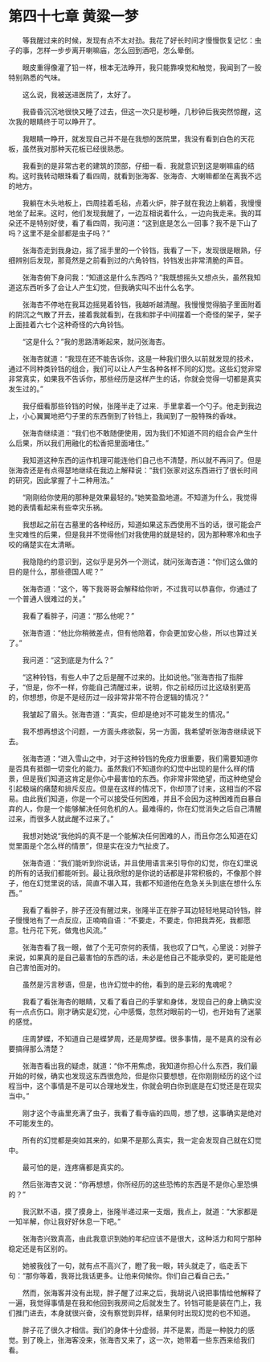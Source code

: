 # 第四十七章 黄粱一梦


　　等我醒过来的时候，发现有点不太对劲。我花了好长时间才慢慢恢复记忆：虫子的事，怎样一步步离开喇嘛庙，怎么回到酒吧，怎么晕倒。

　　眼皮重得像灌了铅一样，根本无法睁开，我只能靠嗅觉和触觉，我闻到了一股特别熟悉的气味。

　　这么说，我被送进医院了，太好了。

　　我昏昏沉沉地很快又睡了过去，但这一次只是秒睡，几秒钟后我突然惊醒，这次我的眼睛终于可以睁开了。

　　我眼睛一睁开，就发现自己并不是在我想的医院里，我没有看到白色的天花板，虽然我对那种天花板已经很熟悉。

　　我看到的是非常古老的建筑的顶部，仔细一看．我就意识到这是喇嘛庙的结构。这时我转动眼珠看了看四周，就看到张海客、张海杏、大喇嘛都坐在离我不远的地方。

　　我躺在木头地板上，四周挂着毛毡，点着火炉，胖子就在我边上躺着，我慢慢地坐了起来。这时，他们发现我醒了，一边互相说着什么，一边向我走来。我的耳朵还不是特别好使，看了看四周，我问道：“这到底是怎么一回事？我不是下山了吗？这里不是全部都是虫子吗？”

　　张海杏走到我身边，摇了摇手里的一个铃铛，我看了一下，发现很是眼熟，仔细辨别后发现，那竟然是之前看到过的六角铃铛，铃铛发出非常清脆的声音。

　　张海杏俯下身问我：“知道这是什么东西吗？”我既想摇头又想点头，虽然我知道这东西听多了会让人产生幻觉，但我确实叫不出什么名字。

　　张海杏不停地在我耳边摇晃着铃铛，我越听越清醒。我慢慢觉得脑子里面附着的阴沉之气散了开去，接着我就看到，在我和胖子中间摆着一个奇怪的架子，架子上面挂着六七个这种奇怪的六角铃铛。

　　“这是什么？”我的思路清晰起来，就问张海杏。

　　张海杏就道：“我现在还不能告诉你，这是一种我们很久以前就发现的技术，通过不同种类铃铛的组合，我们可以让人产生各种各样不同的幻觉。这些幻觉非常非常真实，如果我不告诉你，那些经历是这样产生的话，你就会觉得一切都是真实发生过的。”

　　我仔细看那些铃铛的时候，张隆半走了过来．手里拿着一个勺子。他走到我边上，小心翼翼地把勺子里的东西倒到了铃铛上，我闻到了一股特殊的香味。

　　张海杏继续道：“我们也不敢随便使用，因为我们不知道不同的组合会产生什么后果，所以我们用融化的松香把里面堵住。”

　　我知道这种东西的运作机理可能连他们自己也不清楚，所以就不再问了。但是张海杏还是有点得瑟地继续在我边上解释说：“我们张家对这东西进行了很长时间的研究，因此掌握了十二种用法。”

　　“刚刚给你使用的那种是效果最轻的。”她笑盈盈地道。不知道为什么，我觉得她的表情看起来有些幸灾乐祸。

　　我想起之前在古墓里的各种经历，知道如果这东西使用不当的话，很可能会产生灾难性的后果，但是我并不觉得他们对我使用的就是轻的，因为那种寒冷和虫子咬的痛楚实在太清晰。

　　我隐隐约约意识到，这似乎是另外一个测试，就问张海杏道：“你们这么做的目的是什么，那些德国人呢？”

　　张海杏道：“这个，等下我哥哥会解释给你听，不过我可以恭喜你，你通过了一个普通人很难过的关。”

　　我看了看胖子，问道：“那么他呢？”

　　张海杏道：“他比你稍微差点，但有他陪着，你会更加安心些，所以也算过关了。”

　　我问道：“这到底是为什么？”

　　“这种铃铛，有些人中了之后是醒不过来的。比如说他。”张海杏指了指胖子，“但是，你不一样，你能自己清醒过来，说明，你之前经历过比这级别更高的，你想想，你是不是经历过一段非常非常不符合逻辑的情况？”

　　我皱起了眉头。张海杏道：“真实，但却是绝对不可能发生的情况。”

　　我不想再想这个问题，一方面头疼欲裂，另一方面，我希望听张海杏继续说下去。

　　张海杏道：“进入雪山之中，对于这种铃铛的免疫力很重要，我们需要知道你是否具有抵御一切变化的能力。虽然我们不知道你的幻觉中出现的是什么样的情景，但是我们知道这肯定是你心中最害怕的东西。你非常非常绝望，而这种绝望会引起极端的痛楚和排斥反应。但是在这样的情况下，你却顶了讨来，这相当的不容易。由此我们知道，你是一个可以接受任何困难，并且不会因为这种困难而自暴自弃的人，你是一个能够解决任何危机的人。最难得的，你在幻觉消失之后自己清醒过来，而很多人就此醒不过来了。”

　　我想对她说“我他妈的真不是一个能解决任何困难的人，而且你怎么知道在幻觉里面是个怎么样的情景”，但是实在没力气扯皮了。

　　张海杏道：“我们能听到你说话，并且使用语言来引导你的幻觉，你在幻里说的所有的话我们都能听到。最让我欣慰的是你说的话都是非常积极的，不像那个胖子，他在幻觉里说的话，简直不堪入耳，我都不知道他在危急关头到底在想什么东西。”

　　我看了看胖子，胖子还没有醒过来，张隆半正在胖子耳边轻轻地晃动铃铛，胖子慢慢地有了一点反应，正喃喃自语：“不要走，不要走，你把我弄死，我都愿意。牡丹花下死，做鬼也风流。”

　　张海杏看了我一眼，做了个无可奈何的表情，我也叹了口气，心里说：对胖子来说，如果真的是自己最害怕的东西的话，未必是他自己不能承受的，更可能是他自己害怕面对的。

　　虽然是污言秽语，但是，也许幻觉中的他，看到的是云彩的鬼魂呢？

　　我看了看张海杏的眼睛，又看了看自己的手掌和身体，发现自己的身上确实没有一点点伤口。刚才确实是幻觉，心中感慨，忽然对眼前的一切，也开始有了迷蒙的感觉。

　　庄周梦蝶，不知道自己是蝶梦周，还是周梦蝶。很多事情，是不是真的没有必要搞得那么清楚？

　　张海杏看出我的疑虑，就道：“你不用焦虑，我知道你担心什么东西，我们最开始的时候，确实也发现这东西很危险，但是你只要想想，在你刚刚经历的这个过程当中，这个事情是不是可以合理地发生，你就会明白你到底是在幻觉还是在现实当中。”

　　刚才这个寺庙里充满了虫子，我看了看寺庙的四周，想了想，这事确实是绝对不可能发生的。

　　所有的幻觉都是突如其来的，如果不是那么真实，我一定会发现自己就在幻觉中。

　　最可怕的是，连疼痛都是真实的。

　　然后张海杏又说：“你再想想，你所经历的这些恐怖的东西是不是你心里恐惧的？”

　　我沉默不语，摸了摸身上，张隆半递过来一支烟，我点上，就道：“大家都是一知半解，你让我好好休息一下吧。”

　　张海杏兴致真高，由此我意识到她的年纪应该不是很大，这种活力和阿宁那种稳定还是有区别的。

　　她被我戗了一句，就有点不高兴了，瞪了我一眼，转头就走了，临走丢下句：“那你等着，我哥比我话更多。让他来伺候你。你们自己看自己去。”

　　然而，张海客并没有出现，胖子醒了过来之后，我胡说八说把事情给他解释了一遍，我觉得事情是在我和他回到我房间之后就发生了。铃铛可能是装在门上，我们推门进去，本身就很兴奋，没有察觉到异样，结果何时出现幻觉的也不知道。

　　胖子花了很久才相信。我们的身体十分虚弱，并不是累，而是一种脱力的感觉。到了晚上，张海客没来，张海杏又来了，这一次，她带着一些东西来给我们看。


